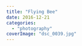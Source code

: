```yaml
---
title: "Flying Bee"
date: 2016-12-21
categories: 
  - "photography"
coverImage: "dsc_0039.jpg"
---
```



